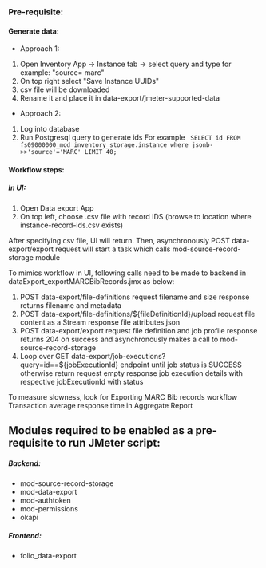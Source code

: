 ### Pre-requisite:
#### Generate data:
- Approach 1:
1. Open Inventory App -> Instance tab -> select query and type for example: "source= marc"
2. On top right select "Save Instance UUIDs"
3. csv file will be downloaded
4. Rename it and place it in data-export/jmeter-supported-data
- Approach 2:
1. Log into database
2. Run Postgresql query to generate ids 
For example ```	SELECT id FROM fs09000000_mod_inventory_storage.instance where jsonb->>'source'='MARC' LIMIT 40;```

#### Workflow steps:
##### In UI:
1. Open Data export App
2. On top left, choose .csv file with record IDS (browse to location where instance-record-ids.csv exists)

After specifying csv file, UI will return. Then, asynchronously POST data-export/export request will start a task  which calls mod-source-record-storage module

To mimics workflow in UI, following calls need to be made to backend in dataExport_exportMARCBibRecords.jmx as below:
1. POST data-export/file-definitions 
request
  filename and size
response
 returns filename and metadata
2. POST data-export/file-definitions/${fileDefinitionId}/upload
request
  file content as a Stream
response
  file attributes json
3. POST data-export/export
request
  file definition and job profile
response
  returns 204 on success and asynchronously makes a call to mod-source-record-storage
4. Loop over GET data-export/job-executions?query=id==${jobExecutionId} endpoint until job status is SUCCESS otherwise return
request
  empty
response
  job execution details with respective jobExecutionId with status

To measure slowness, look for Exporting MARC Bib records workflow Transaction average response time in Aggregate Report


## Modules required to be enabled as a pre-requisite to run JMeter script:
##### Backend:
- mod-source-record-storage
- mod-data-export
- mod-authtoken
- mod-permissions
- okapi
##### Frontend:
- folio_data-export
